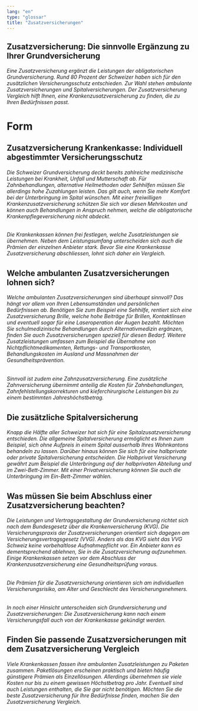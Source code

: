 ```yaml
---
lang: "en"
type: "glossar"
title: "Zusatzversicherungen"
---
```


## Zusatzversicherung: Die sinnvolle Ergänzung zu Ihrer Grundversicherung

###### Eine Zusatzversicherung ergänzt die Leistungen der obligatorischen Grundversicherung. Rund 80 Prozent der Schweizer haben sich für den zusätzlichen Versicherungsschutz entschieden. Zur Wahl stehen ambulante Zusatzversicherungen und Spitalversicherungen. Der Zusatzversicherung Vergleich hilft Ihnen, eine Krankenzusatzversicherung zu finden, die zu Ihren Bedürfnissen passt.

# Form

## Zusatzversicherung Krankenkasse: Individuell abgestimmter Versicherungsschutz

###### Die Schweizer Grundversicherung deckt bereits zahlreiche medizinische Leistungen bei Krankheit, Unfall und Mutterschaft ab. Für Zahnbehandlungen, alternative Heilmethoden oder Sehhilfen müssen Sie allerdings hohe Zuzahlungen leisten. Das gilt auch, wenn Sie mehr Komfort bei der Unterbringung im Spital wünschen. Mit einer freiwilligen Krankenzusatzversicherung schützen Sie sich vor diesen Mehrkosten und können auch Behandlungen in Anspruch nehmen, welche die obligatorische Krankenpflegeversicherung nicht abdeckt.

###### Die Krankenkassen können frei festlegen, welche Zusatzleistungen sie übernehmen. Neben dem Leistungsumfang unterscheiden sich auch die Prämien der einzelnen Anbieter stark. Bevor Sie eine Krankenkasse Zusatzversicherung abschliessen, lohnt sich daher ein Vergleich.

## Welche ambulanten Zusatzversicherungen lohnen sich?

###### Welche ambulanten Zusatzversicherungen sind überhaupt sinnvoll? Das hängt vor allem von Ihren Lebensumständen und persönlichen Bedürfnissen ab. Benötigen Sie zum Beispiel eine Sehhilfe, rentiert sich eine Zusatzversicherung Brille, welche hohe Beiträge für Brillen, Kontaktlinsen und eventuell sogar für eine Laseroperation der Augen bezahlt. Möchten Sie schulmedizinische Behandlungen durch Alternativmedizin ergänzen, finden Sie auch Zusatzversicherungen speziell für diesen Bedarf. Weitere Zusatzleistungen umfassen zum Beispiel die Übernahme von Nichtpflichtmedikamenten, Rettungs- und Transportkosten, Behandlungskosten im Ausland und Massnahmen der Gesundheitsprävention.

###### Sinnvoll ist zudem eine Zahnzusatzversicherung. Eine zusätzliche Zahnversicherung übernimmt anteilig die Kosten für Zahnbehandlungen, Zahnfehlstellungskorrekturen und kieferchirurgische Leistungen bis zu einem bestimmten Jahreshöchstbetrag.

## Die zusätzliche Spitalversicherung

###### Knapp die Hälfte aller Schweizer hat sich für eine Spitalzusatzversicherung entschieden. Die allgemeine Spitalversicherung ermöglicht es Ihnen zum Beispiel, sich ohne Aufpreis in einem Spital ausserhalb Ihres Wohnkantons behandeln zu lassen. Darüber hinaus können Sie sich für eine halbprivate oder private Spitalversicherung entscheiden. Die Halbprivat Versicherung gewährt zum Beispiel die Unterbringung auf der halbprivaten Abteilung und im Zwei-Bett-Zimmer. Mit einer Privatversicherung können Sie auch die Unterbringung im Ein-Bett-Zimmer wählen.

## Was müssen Sie beim Abschluss einer Zusatzversicherung beachten?

###### Die Leistungen und Vertragsgestaltung der Grundversicherung richtet sich nach dem Bundesgesetz über die Krankenversicherung (KVG). Die Versicherungspraxis der Zusatzversicherungen orientiert sich dagegen am Versicherungsvertragsgesetz (VVG). Anders als das KVG sieht das VVG Schweiz keine vorbehaltlose Aufnahmepflicht vor. Ein Anbieter kann es dementsprechend ablehnen, Sie in die Zusatzversicherung aufzunehmen. Einige Krankenkassen setzen vor dem Abschluss der Krankenzusatzversicherung eine Gesundheitsprüfung voraus.

###### Die Prämien für die Zusatzversicherung orientieren sich am individuellen Versicherungsrisiko, am Alter und Geschlecht des Versicherungsnehmers.

###### In noch einer Hinsicht unterscheiden sich Grundversicherung und Zusatzversicherungen: Die Zusatzversicherung kann nach einem Versicherungsfall auch von der Krankenkasse gekündigt werden.

## Finden Sie passende Zusatzversicherungen mit dem Zusatzversicherung Vergleich

###### Viele Krankenkassen fassen ihre ambulanten Zusatzleistungen zu Paketen zusammen. Paketlösungen erscheinen praktisch und bieten häufig günstigere Prämien als Einzellösungen. Allerdings übernehmen sie viele Kosten nur bis zu einem gewissen Höchstbetrag pro Jahr. Eventuell sind auch Leistungen enthalten, die Sie gar nicht benötigen. Möchten Sie die beste Zusatzversicherung für Ihre Bedürfnisse finden, machen Sie den Zusatzversicherung Vergleich.
